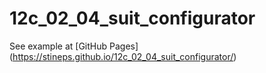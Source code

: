 # 12c_02_04_suit_configurator

See example at [GitHub Pages] (https://stineps.github.io/12c_02_04_suit_configurator/)
